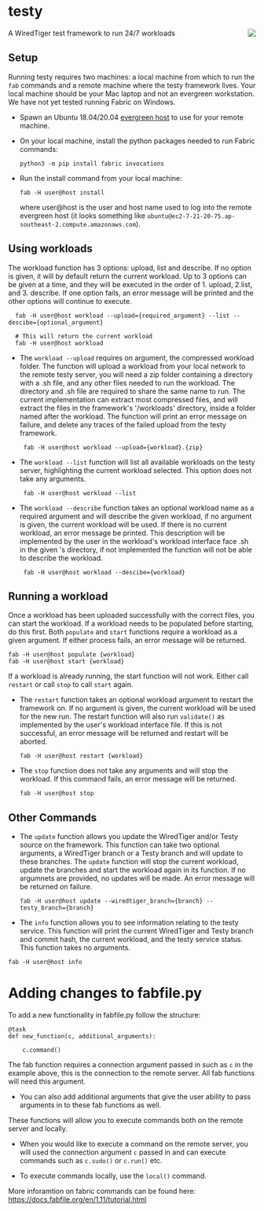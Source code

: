 # testy
A WiredTiger test framework to run 24/7 workloads
<img src="https://user-images.githubusercontent.com/15895661/200436292-66c87f0d-3068-4bae-a002-3de473faf8b5.png" align="right">

## Setup
Running testy requires two machines: a local machine from which to run the `fab` commands and a remote machine where the testy framework lives. Your local machine should be your Mac laptop and not an evergreen workstation. We have not yet tested running Fabric on Windows.

- Spawn an Ubuntu 18.04/20.04 [evergreen host](https://spruce.mongodb.com/spawn/host) to use for your remote machine. 

- On your local machine, install the python packages needed to run Fabric commands:
  ```
  python3 -m pip install fabric invocations
  ```

- Run the install command from your local machine:
  ```
  fab -H user@host install
  ```
  where user@host is the user and host name used to log into the remote evergreen host (it looks something like `ubuntu@ec2-7-21-20-75.ap-southeast-2.compute.amazonaws.com`).

## Using workloads
The workload function has 3 options: upload, list and describe. If no option is given, it will by default return the current workload. Up to 3 options can be given at a time, and they will be executed in the order of 1. upload, 2.list, and 3. describe. If one option fails, an error message will be printed and the other options will continue to execute. 

  ```
    fab -H user@host workload --upload={required_argument} --list --descibe={optional_argument}

    # This will return the current workload
    fab -H user@host workload
  ```

- The `workload --upload` requires on argument, the compressed workload folder. The function will upload a workload from your local network to the remote testy server, you will need a zip folder containing a <workload> directory with a <workload>.sh file, and any other files needed to run the workload. The <workload> directory and <workload>.sh file are required to share the same name to run. The current implementation can extract most compressed files, and will extract the files in the framework's '/workloads' directory, inside a folder named after the workload. The function will print an error message on failure, and delete any traces of the failed upload from the testy framework. 
  ```
   fab -H user@host workload --upload={workload}.{zip}
  ```

- The `workload --list` function will list all available workloads on the testy server, highlighting the current workload selected. This option does not take any arguments. 
  ```
   fab -H user@host workload --list
  ```

- The `workload --describe` function takes an optional workload name as a required argument and will describe the given workload, if no argument is given, the current workload will be used. If there is no current workload, an error message be printed. This description will be implemented by the user in the workload's workload interface face <workload>.sh in the given <workload>'s directory, if not implemented the function will not be able to describe the workload. 
  ```
   fab -H user@host workload --descibe={workload}
  ```

## Running a workload 

Once a workload has been uploaded successfully with the correct files, you can start the workload. If a workload needs to be populated before starting, do this first. Both `populate` and `start` functions require a workload as a given argument. If either process fails, an error message will be returned.

  ```
  fab -H user@host populate {workload} 
  fab -H user@host start {workload} 
  ```

If a workload is already running, the start function will not work. Either call `restart` or call `stop` to call `start` again. 

- The `restart` function takes an optional workload argument to restart the framework on. If no argument is given, the current workload will be used for the new run. The restart function will also run `validate()` as implemented by the user's workload interface file. If this is not successful, an error message will be returned and restart will be aborted. 

  ```
  fab -H user@host restart {workload}
  ```

- The `stop` function does not take any arguments and will stop the workload. If this command fails, an error message will be returned.
  ```
  fab -H user@host stop
  ```

## Other Commands 

- The `update` function allows you update the WiredTiger and/or Testy source on the framework. This function can take two optional arguments, a WiredTiger branch or a Testy branch and will update to these branches. The `update` function will stop the current workload, update the branches and start the workload again in its function. If no argumnets are provided, no updates will be made. An error message will be returned on failure. 

  ```
  fab -H user@host update --wiredtiger_branch={branch} --testy_branch={branch}
  ```

-  The `info` function allows you to see information relating to the testy service. This function will print the current WiredTiger and Testy branch and commit hash, the current workload, and the testy service status. This function takes no arguments.

  ```
  fab -H user@host info
  ```

# Adding changes to fabfile.py

To add a new functionality in fabfile.py follow the structure: 

  ```
  @task
  def new_function(c, additional_arguments):

      c.command()

  ```

The fab function requires a connection argument passed in such as `c` in the example above, this is the connection to the remote server. All fab functions will need this argument. 
- You can also add additional arguments that give the user ability to pass arguments in to these fab functions as well. 

These functions will allow you to execute commands both on the remote server and locally. 

- When you would like to execute a command on the remote server, you will used the connection argument `c` passed in and can execute commands such as `c.sudo()` or  `c.run()` etc. 

- To execute commands locally, use the `local()` command. 

More inforamtion on fabric commands can be found here: https://docs.fabfile.org/en/1.11/tutorial.html
